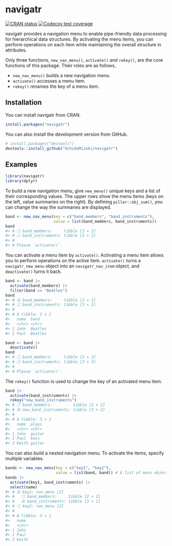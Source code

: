 
<!-- README.md is generated from README.Rmd. Please edit that file -->

# navigatr

<!-- badges: start -->

[![CRAN
status](https://www.r-pkg.org/badges/version/navigatr)](https://CRAN.R-project.org/package=navigatr)
[![Codecov test
coverage](https://codecov.io/gh/UchidaMizuki/navigatr/branch/main/graph/badge.svg)](https://app.codecov.io/gh/UchidaMizuki/navigatr?branch=main)
<!-- badges: end -->

navigatr provides a navigation menu to enable pipe-friendly data
processing for hierarchical data structures. By activating the menu
items, you can perform operations on each item while maintaining the
overall structure in attributes.

Only three functions, `new_nav_menu()`, `activate()` and `rekey()`, are
the core functions of this package. Their roles are as follows,

-   `new_nav_menu()` builds a new navigation menu.
-   `activate()` accesses a menu item.
-   `rekey()` renames the key of a menu item.

## Installation

You can install navigatr from CRAN.

``` r
install.packages("navigatr")
```

You can also install the development version from GitHub.

``` r
# install.packages("devtools")
devtools::install_github("UchidaMizuki/navigatr")
```

## Examples

``` r
library(navigatr)
library(dplyr)
```

To build a new navigation menu, give `new_menu()` unique keys and a list
of their corresponding values. The upper rows show the menu items (keys
on the left, value summaries on the right). By defining
`pillar::obj_sum()`, you can change the way the summaries are displayed.

``` r
band <- new_nav_menu(key = c("band_members", "band_instruments"),
                     value = list(band_members, band_instruments))
band
#> # ☐ band_members:     tibble [3 × 2]
#> # ☐ band_instruments: tibble [3 × 2]
#> # 
#> # Please `activate()`.
```

You can activate a menu item by `activate()`. Activating a menu item
allows you to perform operations on the active item. `activate()` turns
a `navigatr_new_menu` object into an `navigatr_nav_item` object, and
`deactivate()` turns it back.

``` r
band <- band |>
  activate(band_members) |>
  filter(band == "Beatles")
band
#> # ☒ band_members:     tibble [2 × 2]
#> # ☐ band_instruments: tibble [3 × 2]
#> # 
#> # A tibble: 2 × 2
#>   name  band   
#>   <chr> <chr>  
#> 1 John  Beatles
#> 2 Paul  Beatles
```

``` r
band <- band |> 
  deactivate()
band
#> # ☐ band_members:     tibble [2 × 2]
#> # ☐ band_instruments: tibble [3 × 2]
#> # 
#> # Please `activate()`.
```

The `rekey()` function is used to change the key of an activated menu
item.

``` r
band |> 
  activate(band_instruments) |> 
  rekey("new_band_instruments")
#> # ☐ band_members:         tibble [2 × 2]
#> # ☒ new_band_instruments: tibble [3 × 2]
#> # 
#> # A tibble: 3 × 2
#>   name  plays 
#>   <chr> <chr> 
#> 1 John  guitar
#> 2 Paul  bass  
#> 3 Keith guitar
```

You can also build a nested navigation menu. To activate the items,
specify multiple variables.

``` r
bands <- new_nav_menu(key = c("key1", "key2"),
                      value = list(band, band)) # A list of menu objects
bands |> 
  activate(key1, band_instruments) |> 
  select(name)
#> # ☒ key1: nav_menu [2]
#> #   ☐ band_members:     tibble [2 × 2]
#> #   ☒ band_instruments: tibble [3 × 1]
#> # ☐ key2: nav_menu [2]
#> # 
#> # A tibble: 3 × 1
#>   name 
#>   <chr>
#> 1 John 
#> 2 Paul 
#> 3 Keith
```
